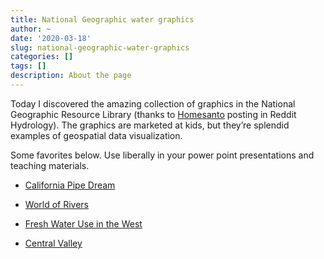 ```yaml
---
title: National Geographic water graphics
author: ~
date: '2020-03-18'
slug: national-geographic-water-graphics
categories: []
tags: []
description: About the page
---
```

Today I discovered the amazing collection of graphics in the National Geographic Resource Library (thanks to [Homesanto](https://www.reddit.com/user/Homesanto/) posting in Reddit Hydrology). The graphics are marketed at kids, but they’re splendid examples of geospatial data visualization.

Some favorites below. Use liberally in your power point presentations and teaching materials.

- [California Pipe Dream](https://media.nationalgeographic.org/assets/file/NationalGeographic_1306190.jpg)

- [World of Rivers](https://www.nationalgeographic.org/hires/world-rivers/#world-of-rivers)

- [Fresh Water Use in the West](https://www.nationalgeographic.org/photo/freshwater-use-west/#freshwater-use-in-the-west)

- [Central Valley](https://i.redd.it/tuvuxcgikum41.jpg)
